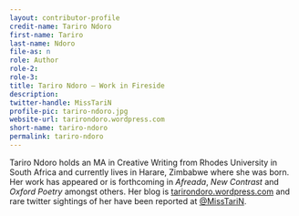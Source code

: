 ```yaml
---
layout: contributor-profile
credit-name: Tariro Ndoro
first-name: Tariro
last-name: Ndoro
file-as: n
role: Author
role-2:
role-3:
title: Tariro Ndoro — Work in Fireside
description:
twitter-handle: MissTariN
profile-pic: tariro-ndoro.jpg
website-url: tarirondoro.wordpress.com
short-name: tariro-ndoro
permalink: tariro-ndoro
---
```

Tariro Ndoro holds an MA in Creative Writing from Rhodes University in South Africa and currently lives in Harare, Zimbabwe where she was born. Her work has appeared or is forthcoming in _Afreada_, _New Contrast_ and _Oxford Poetry_ amongst others. Her blog is [tarirondoro.wordpress.com](https://tarirondoro.wordpress.com/) and rare twitter sightings of her have been reported at [@MissTariN](https://twitter.com/MissTariN).
